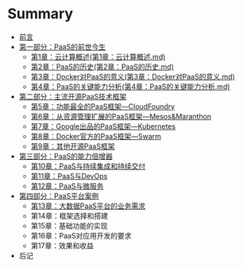 # Summary

* [前言](README.md)
* [第一部分：PaaS的前世今生](第一部分.md)
    * [第1章：云计算概述\(第1章：云计算概述.md\)](第1章：云计算概述第1章：云计算概述md.md)
    * [第2章：PaaS的历史\(第2章：PaaS的历史.md\)](第2章：paas的历史第2章：paas的历史md.md)
    * [第3章：Docker对PaaS的意义\(第3章：Docker对PaaS的意义.md\)](第3章：docker对paas的意义第3章：docker对paas的意义md.md)
    * [第4章：PaaS的关键能力分析\(第4章：PaaS的关键能力分析.md\)](第4章：paas的关键能力分析第4章：paas的关键能力分析md.md)
* [第二部分：主流开源PaaS技术框架](第二部分.md)
    * [第5章：功能最全的PaaS框架—CloudFoundry](第五章：功能最全的paas框架—cloudfoundry.md)
    * [第6章：从资源管理扩展的PaaS框架—Mesos&Maranthon](第6章：从资源管理扩展的paas框架—mesosmaranthon.md)
    * [第7章：Google出品的PaaS框架—Kubernetes](第7章：google出品的paas框架—kubernetes.md)
    * [第8章：Docker官方的PaaS框架—Swarm](第8章：docker官方的paas框架—swarm.md)
    * [第9章：其他开源PaaS框架](第9章：其他开源paas框架.md)
* [第三部分：PaaS的能力倍增器](第三部分：paas的能力倍增器.md)
    * [第10章：PaaS与持续集成和持续交付](第10章：paas与持续集成和持续交付.md)
    * [第11章：PaaS与DevOps](第11章：paas与devops.md)
    * [第12章：PaaS与微服务](第12章：paas与微服务.md)
* [第四部分：PaaS平台案例](第四部分：企业级paas平台案例.md)
    * [第13章：大数据PaaS平台的业务需求](第13章：企业级paas平台的业务需求.md)
    * 第14章：框架选择和搭建
    * 第15章：基础功能的实现
    * 第16章：PaaS对应用开发的要求
    * 第17章：效果和收益
* 后记


